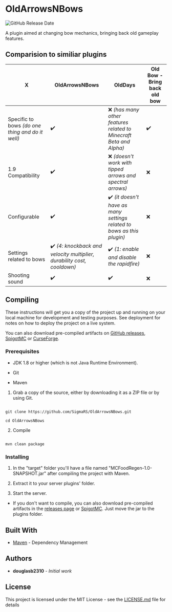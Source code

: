 # OldArrowsNBows
![GitHub Release Date](https://img.shields.io/github/release-date/SigmaRS/OldArrowsNBows)

A plugin aimed at changing bow mechanics, bringing back old gameplay features.

## Comparision to similiar plugins

X|OldArrowsNBows | OldDays | Old Bow - Bring back old bow
-|---------|---------|---------
Specific to bows *(do one thing and do it well)*|✔️ |❌ *(has many other features related to Minecraft Beta and Alpha)* | ✔️
1.9 Compatibility|✔️|❌ *(doesn't work with tipped arrows and spectral arrows)* | ❌
Configurable|✔️|✔️ *(it doesn't have as many settings related to bows as this plugin)* | ❌
Settings related to bows|✔️ *(4: knockback and velocity multiplier, durability cost, cooldown)*|✔️ *(1: enable and disable the rapidfire)* | ❌
Shooting sound|✔️|✔️|❌


## Compiling



These instructions will get you a copy of the project up and running on your local machine for development and testing purposes. See deployment for notes on how to deploy the project on a live system.



You can also download pre-compiled artifacts on [GitHub releases](https://github.com/SigmaRS/MCFoodRegen/releases), [SpigotMC](https://www.spigotmc.org/resources/oldarrowsnbows.69456/) or [CurseForge](https://www.curseforge.com/minecraft/bukkit-plugins/oldarrowsnbows).



### Prerequisites



* JDK 1.8 or higher (which is not Java Runtime Environment).

* Git

* Maven



1. Grab a copy of the source, either by downloading it as a ZIP file or by using Git.

```

git clone https://github.com/SigmaRS/OldArrowsNBows.git

cd OldArrowsNBows

```



2. Compile



```

mvn clean package

```



### Installing



1. In the "target" folder you'll have a file named "MCFoodRegen-1.0-SNAPSHOT.jar" after compiling the project with Maven.

2. Extract it to your server plugins' folder.

3. Start the server.



* If you don't want to compile, you can also download pre-compiled artifacts in the [releases page](https://github.com/SigmaRS/OldArrowsNBows/releases) or [SpigotMC](https://www.spigotmc.org/resources/oldarrowsnbows.69456/). Just move the jar to the plugins folder.



## Built With



* [Maven](https://maven.apache.org/) - Dependency Management



## Authors



* **douglasb2310** - *Initial work*



## License



This project is licensed under the MIT License - see the [LICENSE.md](LICENSE.md) file for details




